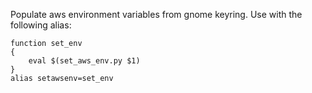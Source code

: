 Populate aws environment variables from gnome keyring. Use with the following alias:

```
function set_env
{
    eval $(set_aws_env.py $1)
}
alias setawsenv=set_env
```

